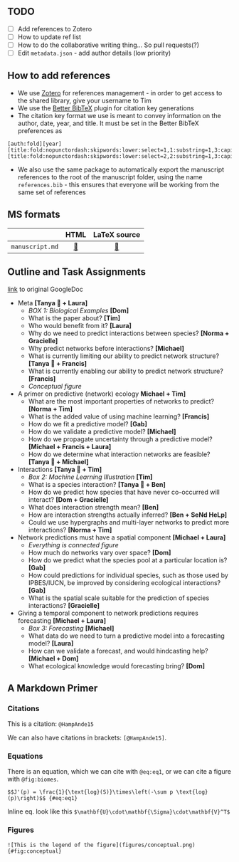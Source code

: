 ## TODO

- [ ] Add references to Zotero
- [ ] How to update ref list
- [ ] How to do the collaborative writing thing... So pull requests(?)
- [ ] Edit `metadata.json` - add author details (low priority) 

## How to add references

- We use [Zotero](https://www.zotero.org/) for references management - in order to get access to the shared library, give your username to Tim
- We use the [Better BibTeX](https://retorque.re/zotero-better-bibtex/) plugin for citation key generations
- The citation key format we use is meant to convey information on the author, date, year, and title. It must be set in the Better BibTeX preferences as
~~~
[auth:fold][year][title:fold:nopunctordash:skipwords:lower:select=1,1:substring=1,3:capitalize][title:fold:nopunctordash:skipwords:lower:select=2,2:substring=1,3:capitalize]
~~~
- We also use the same package to automatically export the manuscript references to the root of the manuscript folder, using the name `references.bib` - this ensures that everyone will be working from the same set of references

## MS formats

[master_tex]: https://poisotlab.github.io/ms_network_prediction/ms_network_prediction.tex
[master_html]: https://poisotlab.github.io/ms_network_prediction/index.html

|                 |            HTML            |        LaTeX source        |
|-----------------|:--------------------------:|:---------------------------:|
| `manuscript.md`| [:blue_book:][master_html]  | [:notebook:][master_tex] |

## Outline and Task Assignments

[link](https://docs.google.com/document/d/11nR25KtaiusAFkq4NFGnuihsQQN6c0xX-dZskIlQQn0/edit?usp=sharing) to original GoogleDoc

* Meta **[Tanya :paw_prints: + Laura]**
  - *BOX 1: Biological Examples* **[Dom]**
  - What is the paper about? **[Tim]**
  - Who would benefit from it? **[Laura]**
  - Why do we need to predict interactions between species? **[Norma + Gracielle]**
  - Why predict networks before interactions? **[Michael]**
  - What is currently limiting our ability to predict network structure? **[Tanya :paw_prints: + Francis]**
  - What is currently enabling our ability to predict network structure? **[Francis]**
  - *Conceptual figure*
* A primer on predictive (network) ecology **Michael + Tim]**
  - What are the most important properties of networks to predict? **[Norma + Tim]**
  - What is the added value of using machine learning? **[Francis]**
  - How do we fit a predictive model? **[Gab]**
  - How do we validate a predictive model? **[Michael]**
  - How do we propagate uncertainty through a predictive model? **[Michael + Francis + Laura]**
  - How do we determine what interaction networks are feasible? **[Tanya :paw_prints: + Michael]**
* Interactions **[Tanya :paw_prints: + Tim]**
  - *Box 2: Machine Learning Illustration* **[Tim]**
  - What is a species interaction? **[Tanya :paw_prints: + Ben]**
  - How do we predict how species that have never co-occurred will interact? **[Dom + Gracielle]**
  - What does interaction strength mean? **[Ben]**
  - How are interaction strengths actually inferred? **[Ben + SeNd HeLp]**
  - Could we use hypergraphs and multi-layer networks to predict more interactions? **[Norma + Tim]**
* Network predictions must have a spatial component **[Michael + Laura]**
  - *Everything is connected figure*
  - How much do networks vary over space? **[Dom]**
  - How do we predict what the species pool at a particular location is? **[Gab]**
  - How could predictions for individual species, such as those used by IPBES/IUCN, be improved by considering ecological interactions? **[Gab]**
  - What is the spatial scale suitable for the prediction of species interactions? **[Gracielle]**
* Giving a temporal component to network predictions requires forecasting **[Michael + Laura]**
  - *Box 3: Forecasting* **[Michael]**
  - What data do we need to turn a predictive model into a forecasting model? **[Laura]**
  - How can we validate a forecast, and would hindcasting help? **[Michael + Dom]**
  - What ecological knowledge would forecasting bring? **[Dom]**

## A Markdown Primer

### Citations

This is a citation: `@HampAnde15`

We can also have citations in brackets: `[@HampAnde15]`.

### Equations

There is an equation, which we can cite with `@eq:eq1`, or we can cite a figure with `@fig:biomes`.

`$$J'(p) = \frac{1}{\text{log}(S)}\times\left(-\sum p \text{log}(p)\right)$$ {#eq:eq1}`

Inline eq. look like this `$\mathbf{U}\cdot\mathbf{\Sigma}\cdot\mathbf{V}^T$`

### Figures

`![This is the legend of the figure](figures/conceptual.png){#fig:conceptual}`
